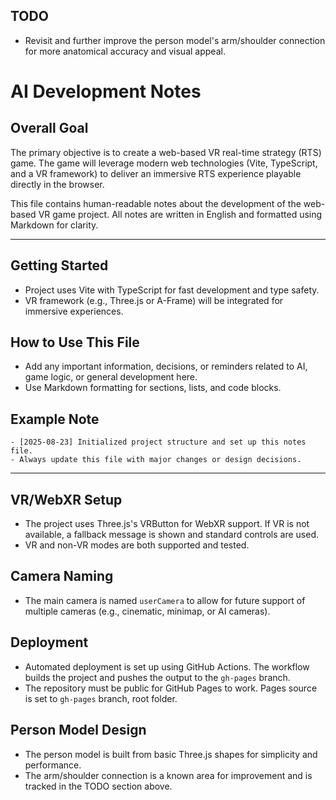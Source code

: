 ## TODO

- Revisit and further improve the person model's arm/shoulder connection for more anatomical accuracy and visual appeal.
# AI Development Notes

## Overall Goal

The primary objective is to create a web-based VR real-time strategy (RTS) game. The game will leverage modern web technologies (Vite, TypeScript, and a VR framework) to deliver an immersive RTS experience playable directly in the browser.

This file contains human-readable notes about the development of the web-based VR game project. All notes are written in English and formatted using Markdown for clarity.

---

## Getting Started
- Project uses Vite with TypeScript for fast development and type safety.
- VR framework (e.g., Three.js or A-Frame) will be integrated for immersive experiences.

## How to Use This File
- Add any important information, decisions, or reminders related to AI, game logic, or general development here.
- Use Markdown formatting for sections, lists, and code blocks.

## Example Note
```
- [2025-08-23] Initialized project structure and set up this notes file.
- Always update this file with major changes or design decisions.
```

---


## VR/WebXR Setup
- The project uses Three.js's VRButton for WebXR support. If VR is not available, a fallback message is shown and standard controls are used.
- VR and non-VR modes are both supported and tested.

## Camera Naming
- The main camera is named `userCamera` to allow for future support of multiple cameras (e.g., cinematic, minimap, or AI cameras).

## Deployment
- Automated deployment is set up using GitHub Actions. The workflow builds the project and pushes the output to the `gh-pages` branch.
- The repository must be public for GitHub Pages to work. Pages source is set to `gh-pages` branch, root folder.

## Person Model Design
- The person model is built from basic Three.js shapes for simplicity and performance.
- The arm/shoulder connection is a known area for improvement and is tracked in the TODO section above.

